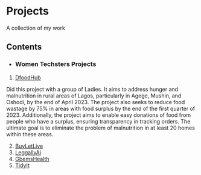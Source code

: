 # Projects
A collection of my work

## Contents

* ### Women Techsters Projects
1. [DfoodHub](https://github.com/Lizwealth/Projects/blob/main/DFOODHUB.zip)

Did this project with a group of Ladies. It aims to address hunger and malnutrition in rural areas of Lagos, particularly in Agege, Mushin, and Oshodi, by the end of April 2023. The project also seeks to reduce food wastage by 75% in areas with food surplus by the end of the first quarter of 2023. Additionally, the project aims to enable easy donations of food from people who have a surplus, ensuring transparency in tracking orders. The ultimate goal is to eliminate the problem of malnutrition in at least 20 homes within these areas.

2. [BuyLetLive]()
3. [LeggallyAi]()
4. [GbemsHealth]()
5. [TidyIt]()
